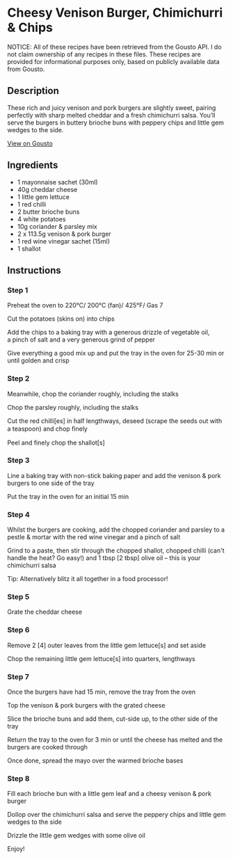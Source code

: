 # Cheesy Venison Burger, Chimichurri & Chips

NOTICE: All of these recipes have been retrieved from the Gousto API. I do not claim ownership of any recipes in these files. These recipes are provided for informational purposes only, based on publicly available data from Gousto.

## Description

These rich and juicy venison and pork burgers are slightly sweet, pairing perfectly with sharp melted cheddar and a fresh chimichurri salsa. You’ll serve the burgers in buttery brioche buns with peppery chips and little gem wedges to the side.

[View on Gousto](https://www.gousto.co.uk/recipes/cookbook/cheesy-venison-burger-chimichurri-chips)

## Ingredients

- 1 mayonnaise sachet (30ml)
- 40g cheddar cheese
- 1 little gem lettuce
- 1 red chilli
- 2 butter brioche buns
- 4 white potatoes
- 10g coriander & parsley mix
- 2 x 113.5g venison & pork burger
- 1 red wine vinegar sachet (15ml)
- 1 shallot

## Instructions


### Step 1

Preheat the oven to 220°C/ 200°C (fan)/ 425°F/ Gas 7

Cut the potatoes (skins on) into chips

Add the chips to a baking tray with a generous drizzle of vegetable oil, a pinch of salt and a very generous grind of pepper

Give everything a good mix up and put the tray in the oven for 25-30 min or until golden and crisp


### Step 2

Meanwhile, chop the coriander roughly, including the stalks

Chop the parsley roughly, including the stalks

Cut the red chilli<span class="text-danger">[es]</span> in half lengthways, deseed (scrape the seeds out with a teaspoon) and chop ﬁnely

Peel and finely chop the shallot<span class="text-danger">[s]</span>


### Step 3

Line a baking tray with non-stick baking paper and add the venison & pork burgers to one side of the tray

Put the tray in the oven for an initial 15 min


### Step 4

Whilst the burgers are cooking, add the chopped coriander and parsley to a pestle & mortar with the red wine vinegar and a pinch of salt

Grind to a paste, then stir through the chopped shallot, chopped chilli (can't handle the heat? Go easy!) and 1 tbsp<span class="text-danger"> [2 tbsp]</span> olive oil – this is your chimichurri salsa

Tip: Alternatively blitz it all together in a food processor!


### Step 5

Grate the cheddar cheese


### Step 6

Remove 2 <span class="text-danger">[4]</span> outer leaves from the little gem lettuce<span class="text-danger">[s]</span> and set aside

Chop the remaining little gem lettuce<span class="text-danger">[s]</span> into quarters, lengthways


### Step 7

Once the burgers have had 15 min, remove the tray from the oven

Top the venison & pork burgers with the grated cheese

Slice the brioche buns and add them, cut-side up, to the other side of the tray

Return the tray to the oven for 3 min or until the cheese has melted and the burgers are cooked through

Once done, spread the mayo over the warmed brioche bases

### Step 8

Fill each brioche bun with a little gem leaf and a cheesy venison & pork burger

Dollop over the chimichurri salsa and serve the peppery chips and little gem wedges to the side

Drizzle the little gem wedges with some olive oil

Enjoy!

